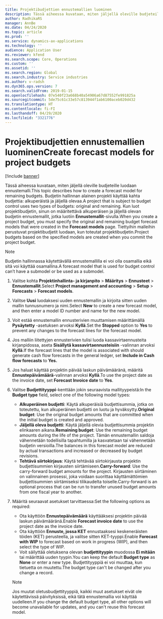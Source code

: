 ```yaml
---
title: Projektibudjettien ennustemallien luominen
description: Tässä aiheessa kuvataan, miten jäljellä oleville budjeteille luodaan ennustemalli.
author: RadhikaRS
manager: AnnBe
ms.date: 04/24/2020
ms.topic: article
ms.prod: ''
ms.service: dynamics-ax-applications
ms.technology: ''
audience: Application User
ms.reviewer: kfend
ms.search.scope: Core, Operations
ms.custom: ''
ms.assetid: ''
ms.search.region: Global
ms.search.industry: Service industries
ms.author: v-radsh
ms.dyn365.ops.version: 7
ms.search.validFrom: 2019-01-15
ms.openlocfilehash: 07e540f23a668b40a54906a67d87552fe991825a
ms.sourcegitcommit: 5de75c61c33e57c813944f1ab6100aceb020d432
ms.translationtype: HT
ms.contentlocale: fi-FI
ms.lasthandoff: 04/29/2020
ms.locfileid: "3321776"
---
```

# <a name="create-forecast-models-for-project-budgets"></a><span data-ttu-id="10500-103">Projektibudjettien ennustemallien luominen</span><span class="sxs-lookup"><span data-stu-id="10500-103">Create forecast models for project budgets</span></span> 

[!include [banner](../includes/banner.md)]

<span data-ttu-id="10500-104">Tässä aiheessa kuvataan, miten jäljellä oleville budjeteille luodaan ennustemalli.</span><span class="sxs-lookup"><span data-stu-id="10500-104">This topic describes how to create a forecast model for remaining budgets.</span></span> <span data-ttu-id="10500-105">Budjetin hallinnan alainen projekti käyttää kahta budjettia: alkuperäistä ja jäljellä olevaa.</span><span class="sxs-lookup"><span data-stu-id="10500-105">A project that is subject to budget control uses two types of budgets: original and remaining.</span></span> <span data-ttu-id="10500-106">Kun luot projektibudjetin, sinun on määritettävä alkuperäisen ja jäljellä olevan budjetin ennustemallit, jotka luotiin   **Ennustemallit**-sivulla.</span><span class="sxs-lookup"><span data-stu-id="10500-106">When you create a project budget, you must specify the original and remaining budget forecast models that were created in the **Forecast models** page.</span></span> <span data-ttu-id="10500-107">Tiettyihin malleihin perustuvat projektibudjetit luodaan, kun toteutat projektibudjetin.</span><span class="sxs-lookup"><span data-stu-id="10500-107">Project budgets based on the specified models are created when you commit the project budget.</span></span>

> [!NOTE]
> <span data-ttu-id="10500-108">Budjetin hallinnassa käytettävällä ennustemallilla ei voi olla osamallia eikä sitä voi käyttää osamallina.</span><span class="sxs-lookup"><span data-stu-id="10500-108">A forecast model that is used for budget control can’t have a submodel or be used as a submodel.</span></span>

1. <span data-ttu-id="10500-109">Valitse kohta **Projektinhallinta- ja kirjanpito** > **Määritys** > **Ennusteet**  > **Ennustemallit**.</span><span class="sxs-lookup"><span data-stu-id="10500-109">Select **Project management and accounting** > **Setup** > **Forecasts**  > **Forecast models**.</span></span>
2. <span data-ttu-id="10500-110">Valitse **Uusi** luodaksesi uuden ennustemallin ja kirjoita sitten uuden mallin tunnusnumero ja nimi.</span><span class="sxs-lookup"><span data-stu-id="10500-110">Select **New** to create a new forecast model, and then enter a model ID number and name for the new model.</span></span> 
3. <span data-ttu-id="10500-111">Voit estää ennustemallin ennusterivien muuttamisen määrittämällä **Pysäytetty** -asetuksen arvoksi **Kyllä**.</span><span class="sxs-lookup"><span data-stu-id="10500-111">Set the **Stopped** option to **Yes** to prevent any changes to the forecast lines for the forecast model.</span></span> 
4. <span data-ttu-id="10500-112">Jos malliin liitettyjen ennusterivien tulisi luoda kassavirtaennusteita kirjanpidossa, aseta **Sisällytä kassavirtaennusteisiin** -valinnan arvoksi **Kyllä**.</span><span class="sxs-lookup"><span data-stu-id="10500-112">If the forecast lines that the model is associated with should generate cash flow forecasts in the general ledger, set **Include in Cash flow forecasts** to **Yes.**</span></span> 
5. <span data-ttu-id="10500-113">Jos haluat käyttää projektin päivää laskun päivämääränä, määritä **Ennustepäivämäärä**-valinnan arvoksi **Kyllä**.</span><span class="sxs-lookup"><span data-stu-id="10500-113">To use the project date as the invoice date, set **Forecast Invoice date** to **Yes**.</span></span> 
6. <span data-ttu-id="10500-114">Valitse  **Budjettityyppi**-kenttään jokin seuraavista mallityypeistä:</span><span class="sxs-lookup"><span data-stu-id="10500-114">In the **Budget type** field, select one of the following model types:</span></span>

   - <span data-ttu-id="10500-115">**Alkuperäinen budjetti**: Käytä alkuperäisiä budjettisummia, jotka on toteutettu, kun alkuperäinen budjetti on luotu ja hyväksytty.</span><span class="sxs-lookup"><span data-stu-id="10500-115">**Original budget**: Use the original budget amounts that are committed when the initial budget is created and approved.</span></span>
   - <span data-ttu-id="10500-116">**Jäljellä oleva budjetti**: Käytä jäljellä olevia budjettisummia projektin elinkaaren aikana.</span><span class="sxs-lookup"><span data-stu-id="10500-116">**Remaining budget**: Use the remaining budget amounts during the life of the project.</span></span> <span data-ttu-id="10500-117">Tämän ennustemallin saldoja vähennetään todellisilla tapahtumilla ja kasvatetaan tai vähennetään budjetin versioilla.</span><span class="sxs-lookup"><span data-stu-id="10500-117">The balances in this forecast model are reduced by actual transactions and increased or decreased by budget revisions.</span></span>
   - <span data-ttu-id="10500-118">**Tehtävä siirtokirjaus**: Käytä tehtävää siirtokirjausta projektin budjettisummien kirjausten siirtämiseen.</span><span class="sxs-lookup"><span data-stu-id="10500-118">**Carry-forward**: Use the carry-forward budget amounts for the project.</span></span> <span data-ttu-id="10500-119">Kirjausten siirtäminen on valinnainen prosessi, joka voidaan suorittaa käyttämättömien budjettisummien siirtämiseksi tilikaudelta toiselle.</span><span class="sxs-lookup"><span data-stu-id="10500-119">Carry-forward is an optional process that can be run to transfer unused budget amounts from one fiscal year to another.</span></span>

7. <span data-ttu-id="10500-120">Määritä seuraavat asetukset tarvittaessa:</span><span class="sxs-lookup"><span data-stu-id="10500-120">Set the following options as required:</span></span>

   - <span data-ttu-id="10500-121">Ota käyttöön **Ennustepäivämäärä** käyttääksesi projektin päivää laskun päivämääränä.</span><span class="sxs-lookup"><span data-stu-id="10500-121">Enable **Forecast invoice date** to use the project date as the invoice date.</span></span>
   - <span data-ttu-id="10500-122">Ota käyttöön **Ennuste, jossa KET** ennustaaksesi keskeneräisten töiden (KET) perusteella, ja valitse sitten KET-tyyppi.</span><span class="sxs-lookup"><span data-stu-id="10500-122">Enable **Forecast with WIP** to forecast based on work in progress (WIP), and then select the type of WIP.</span></span> 
   - <span data-ttu-id="10500-123">Voit säilyttää oletuksena olevan **budjettityypin** muodossa **Ei mitään** tai määrittää uuden tyypin.</span><span class="sxs-lookup"><span data-stu-id="10500-123">You can keep the default **Budget type** as **None** or enter a new type.</span></span> <span data-ttu-id="10500-124">Budjettityyppiä ei voi muuttaa, kun tietuetta on muutettu.</span><span class="sxs-lookup"><span data-stu-id="10500-124">The budget type can't be changed after you change a record.</span></span>     
    > [!NOTE]
    > <span data-ttu-id="10500-125">Jos muutat oletusbudjettityyppiä, kaikki muut asetukset eivät ole käytettävissä päivityksissä, eikä tätä ennustemallia voi käyttää uudelleen.</span><span class="sxs-lookup"><span data-stu-id="10500-125">If you change the default budget type, all other options will become unavailable for updates, and you can't reuse this forecast model.</span></span> 
   


 

